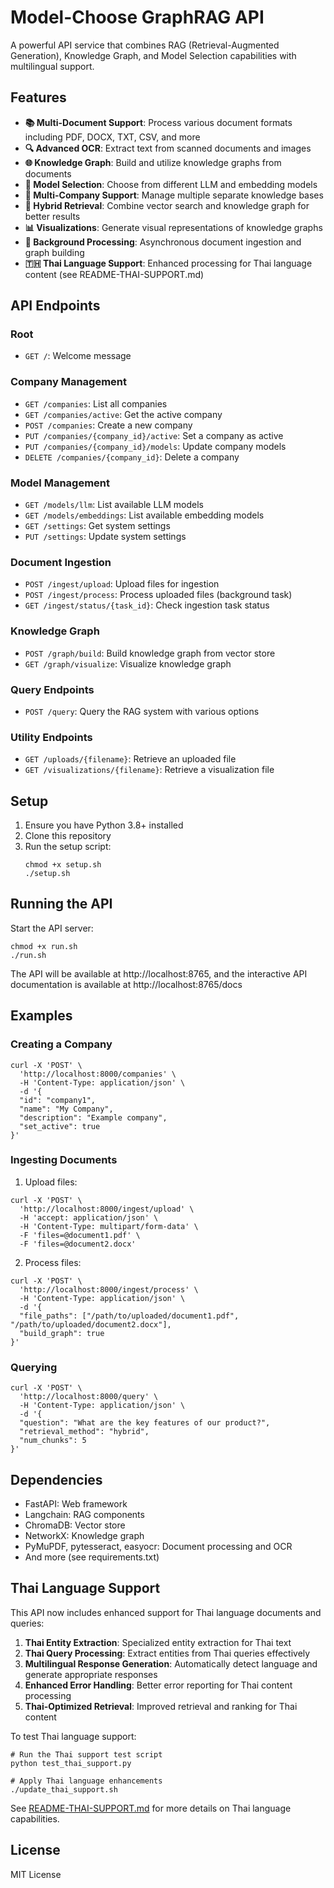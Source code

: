 # Model-Choose GraphRAG API

A powerful API service that combines RAG (Retrieval-Augmented Generation), Knowledge Graph, and Model Selection capabilities with multilingual support.

## Features

- **📚 Multi-Document Support**: Process various document formats including PDF, DOCX, TXT, CSV, and more
- **🔍 Advanced OCR**: Extract text from scanned documents and images
- **🌐 Knowledge Graph**: Build and utilize knowledge graphs from documents
- **🤖 Model Selection**: Choose from different LLM and embedding models
- **🏢 Multi-Company Support**: Manage multiple separate knowledge bases
- **🔄 Hybrid Retrieval**: Combine vector search and knowledge graph for better results
- **📊 Visualizations**: Generate visual representations of knowledge graphs
- **🔄 Background Processing**: Asynchronous document ingestion and graph building
- **🇹🇭 Thai Language Support**: Enhanced processing for Thai language content (see README-THAI-SUPPORT.md)

## API Endpoints

### Root
- `GET /`: Welcome message

### Company Management
- `GET /companies`: List all companies
- `GET /companies/active`: Get the active company
- `POST /companies`: Create a new company
- `PUT /companies/{company_id}/active`: Set a company as active
- `PUT /companies/{company_id}/models`: Update company models
- `DELETE /companies/{company_id}`: Delete a company

### Model Management
- `GET /models/llm`: List available LLM models
- `GET /models/embeddings`: List available embedding models
- `GET /settings`: Get system settings
- `PUT /settings`: Update system settings

### Document Ingestion
- `POST /ingest/upload`: Upload files for ingestion
- `POST /ingest/process`: Process uploaded files (background task)
- `GET /ingest/status/{task_id}`: Check ingestion task status

### Knowledge Graph
- `POST /graph/build`: Build knowledge graph from vector store
- `GET /graph/visualize`: Visualize knowledge graph

### Query Endpoints
- `POST /query`: Query the RAG system with various options

### Utility Endpoints
- `GET /uploads/{filename}`: Retrieve an uploaded file
- `GET /visualizations/{filename}`: Retrieve a visualization file

## Setup

1. Ensure you have Python 3.8+ installed
2. Clone this repository
3. Run the setup script:
   ```
   chmod +x setup.sh
   ./setup.sh
   ```

## Running the API

Start the API server:
```
chmod +x run.sh
./run.sh
```

The API will be available at http://localhost:8765, and the interactive API documentation is available at http://localhost:8765/docs

## Examples

### Creating a Company

```
curl -X 'POST' \
  'http://localhost:8000/companies' \
  -H 'Content-Type: application/json' \
  -d '{
  "id": "company1",
  "name": "My Company",
  "description": "Example company",
  "set_active": true
}'
```

### Ingesting Documents

1. Upload files:
```
curl -X 'POST' \
  'http://localhost:8000/ingest/upload' \
  -H 'accept: application/json' \
  -H 'Content-Type: multipart/form-data' \
  -F 'files=@document1.pdf' \
  -F 'files=@document2.docx'
```

2. Process files:
```
curl -X 'POST' \
  'http://localhost:8000/ingest/process' \
  -H 'Content-Type: application/json' \
  -d '{
  "file_paths": ["/path/to/uploaded/document1.pdf", "/path/to/uploaded/document2.docx"],
  "build_graph": true
}'
```

### Querying

```
curl -X 'POST' \
  'http://localhost:8000/query' \
  -H 'Content-Type: application/json' \
  -d '{
  "question": "What are the key features of our product?",
  "retrieval_method": "hybrid",
  "num_chunks": 5
}'
```

## Dependencies

- FastAPI: Web framework
- Langchain: RAG components
- ChromaDB: Vector store
- NetworkX: Knowledge graph
- PyMuPDF, pytesseract, easyocr: Document processing and OCR
- And more (see requirements.txt)

## Thai Language Support

This API now includes enhanced support for Thai language documents and queries:

1. **Thai Entity Extraction**: Specialized entity extraction for Thai text
2. **Thai Query Processing**: Extract entities from Thai queries effectively
3. **Multilingual Response Generation**: Automatically detect language and generate appropriate responses
4. **Enhanced Error Handling**: Better error reporting for Thai content processing
5. **Thai-Optimized Retrieval**: Improved retrieval and ranking for Thai content

To test Thai language support:
```
# Run the Thai support test script
python test_thai_support.py

# Apply Thai language enhancements
./update_thai_support.sh
```

See [README-THAI-SUPPORT.md](README-THAI-SUPPORT.md) for more details on Thai language capabilities.

## License

MIT License

